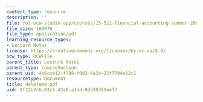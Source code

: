 ```yaml
---
content_type: resource
description: ''
file: /ol-ocw-studio-app/courses/15-511-financial-accounting-summer-2004/9f22b7c603c5d2a6a3dd0d520385ee77_deleteme.pdf
file_size: 160076
file_type: application/pdf
learning_resource_types:
- Lecture Notes
license: https://creativecommons.org/licenses/by-nc-sa/4.0/
ocw_type: OCWFile
parent_title: Lecture Notes
parent_type: CourseSection
parent_uid: 4b6cce13-f788-f002-4a34-22f7794e22c1
resourcetype: Document
title: deleteme.pdf
uid: 9f22b7c6-03c5-d2a6-a3dd-0d520385ee77
---
```

